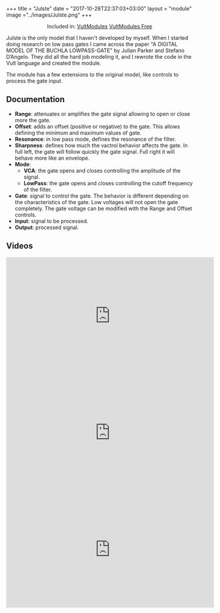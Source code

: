 +++
title = "Julste"
date = "2017-10-28T22:37:03+03:00"
layout = "module"
image ="../images/Julste.png"
+++

<center>Included in: <a href="/premium/" class="btn btn-primary" role="button">VultModules</a> <a href="/free/" class="btn btn-primary" role="button">VultModules Free</a> </center>


Julste is the only model that I haven't developed by myself. When I started doing research on low pass gates I came across the paper "A DIGITAL MODEL OF THE BUCHLA LOWPASS-GATE" by Julian Parker and Stefano D’Angelo. They did all the hard job modeling it, and I rewrote the code in the Vult language and created the module.

The module has a few extensions to the original model, like controls to process the gate input.

## Documentation

- **Range**: attenuates or amplifies the gate signal allowing to open or close more the gate.
- **Offset**: adds an offset (positive or negative) to the gate. This allows defining the minimum and maximum values of gate.
- **Resonance**: in low pass mode, defines the resonance of the filter.
- **Sharpness**: defines how much the vactrol behavior affects the gate. In full left, the gate will follow quickly the gate signal. Full right it will behave more like an envelope.
- **Mode**:
   - **VCA**: the gate opens and closes controlling the amplitude of the signal.
   - **LowPass**: the gate opens and closes controlling the cutoff frequency of the filter.
- **Gate**: signal to control the gate. The behavior is different depending on the characteristics of the gate. Low voltages will not open the gate completely. The gate voltage can be modified with the Range and Offset controls.
- **Input**: signal to be processed.
- **Output**: processed signal.


## Videos

<iframe width="560" height="315" src="https://www.youtube.com/embed/tpdsrrSGmGM" frameborder="0" allow="autoplay; encrypted-media" allowfullscreen></iframe>

<iframe width="560" height="315" src="https://www.youtube.com/embed/LBweginmvDQ" frameborder="0" allow="autoplay; encrypted-media" allowfullscreen></iframe>

<iframe width="560" height="315" src="https://www.youtube.com/embed/QLRYX9xlE7U" frameborder="0" allowfullscreen></iframe>
